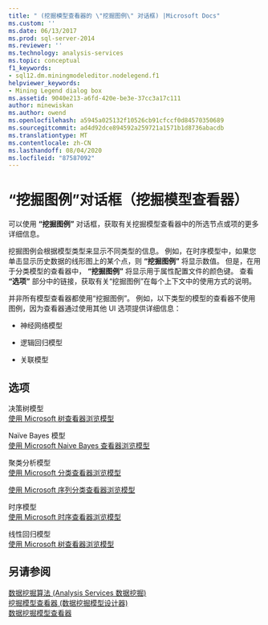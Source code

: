 ```yaml
---
title: " (挖掘模型查看器的 \"挖掘图例\" 对话框) |Microsoft Docs"
ms.custom: ''
ms.date: 06/13/2017
ms.prod: sql-server-2014
ms.reviewer: ''
ms.technology: analysis-services
ms.topic: conceptual
f1_keywords:
- sql12.dm.miningmodeleditor.nodelegend.f1
helpviewer_keywords:
- Mining Legend dialog box
ms.assetid: 9040e213-a6fd-420e-be3e-37cc3a17c111
author: minewiskan
ms.author: owend
ms.openlocfilehash: a5945a025132f10526cb91cfccf0d84570350689
ms.sourcegitcommit: ad4d92dce894592a259721a1571b1d8736abacdb
ms.translationtype: MT
ms.contentlocale: zh-CN
ms.lasthandoff: 08/04/2020
ms.locfileid: "87587092"
---
```

# <a name="mining-legend-dialog-box-mining-model-viewer"></a>“挖掘图例”对话框（挖掘模型查看器）
  可以使用 **“挖掘图例”** 对话框，获取有关挖掘模型查看器中的所选节点或项的更多详细信息。  
  
 挖掘图例会根据模型类型来显示不同类型的信息。 例如，在时序模型中，如果您单击显示历史数据的线形图上的某个点，则 **“挖掘图例”** 将显示数值。 但是，在用于分类模型的查看器中， **“挖掘图例”** 将显示用于属性配置文件的颜色键。 查看 **“选项”** 部分中的链接，获取有关“挖掘图例”在每个上下文中的使用方式的说明。  
  
 并非所有模型查看器都使用“挖掘图例”。 例如，以下类型的模型的查看器不使用图例，因为查看器通过使用其他 UI 选项提供详细信息：  
  
-   神经网络模型  
  
-   逻辑回归模型  
  
-   关联模型  
  
## <a name="options"></a>选项  
 决策树模型  
 [使用 Microsoft 树查看器浏览模型](data-mining/browse-a-model-using-the-microsoft-tree-viewer.md)  
  
 Naïve Bayes 模型  
 [使用 Microsoft Naive Bayes 查看器浏览模型](data-mining/browse-a-model-using-the-microsoft-naive-bayes-viewer.md)  
  
 聚类分析模型  
 [使用 Microsoft 分类查看器浏览模型](data-mining/browse-a-model-using-the-microsoft-cluster-viewer.md)  
  
 [使用 Microsoft 序列分类查看器浏览模型](data-mining/browse-a-model-using-the-microsoft-sequence-cluster-viewer.md)  
  
 时序模型  
 [使用 Microsoft 时序查看器浏览模型](data-mining/browse-a-model-using-the-microsoft-time-series-viewer.md)  
  
 线性回归模型  
 [使用 Microsoft 树查看器浏览模型](data-mining/browse-a-model-using-the-microsoft-tree-viewer.md)  
  
## <a name="see-also"></a>另请参阅  
 [数据挖掘算法 &#40;Analysis Services 数据挖掘&#41;](data-mining/data-mining-algorithms-analysis-services-data-mining.md)   
 [挖掘模型查看器 &#40;数据挖掘模型设计器&#41;](mining-model-viewers-data-mining-model-designer.md)   
 [数据挖掘模型查看器](data-mining/data-mining-model-viewers.md)  
  
  
